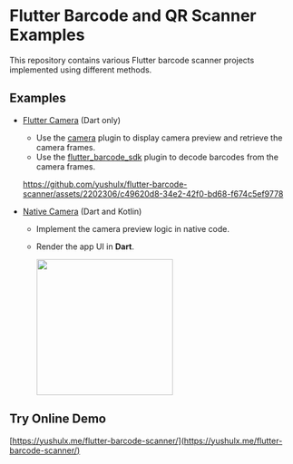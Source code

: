 # Flutter Barcode and QR Scanner Examples

This repository contains various Flutter barcode scanner projects implemented using different methods.

## Examples
- [Flutter Camera](examples/flutter_camera) (Dart only)
    - Use the [camera](https://pub.dev/packages/camera) plugin to display camera preview and retrieve the camera frames. 
    - Use the [flutter_barcode_sdk](https://pub.dev/packages/flutter_barcode_sdk) plugin to decode barcodes from the camera frames.
    
    https://github.com/yushulx/flutter-barcode-scanner/assets/2202306/c49620d8-34e2-42f0-bd68-f674c5ef9778    

- [Native Camera](examples/native_camera) (Dart and Kotlin)
    - Implement the camera preview logic in native code. 
    - Render the app UI in **Dart**.
 
        <img src="https://www.dynamsoft.com/codepool/img/2024/04/flutter-qr-code-scanner-android-camera.jpg" width="240">
    
## Try Online Demo
[https://yushulx.me/flutter-barcode-scanner/](https://yushulx.me/flutter-barcode-scanner/)

